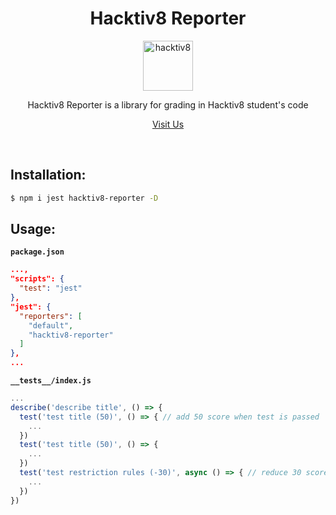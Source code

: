 <div align="center">
<h1>Hacktiv8 Reporter</h1>

<a href="https://hacktiv8.com/">
  <img
    height="80"
    width="80"
    alt="hacktiv8"
    src="https://i2.wp.com/d3g5ywftkpzr0e.cloudfront.net/wp-content/uploads/2020/01/16161919/hacktiv8.png?fit=300%2C300&ssl=1"
  />
</a>

<p>Hacktiv8 Reporter is a library for grading in Hacktiv8 student's code</p>

[Visit Us](https://hacktiv8.com/)

<br />
</div>

## Installation:

```bash
$ npm i jest hacktiv8-reporter -D
```

## Usage:

**`package.json`**

```json
...,
"scripts": {
  "test": "jest"
},
"jest": {
  "reporters": [
    "default",
    "hacktiv8-reporter"
  ]
},
...
```

**`__tests__/index.js`**

```js
...
describe('describe title', () => {
  test('test title (50)', () => { // add 50 score when test is passed
    ...
  })
  test('test title (50)', () => {
    ...
  })
  test('test restriction rules (-30)', async () => { // reduce 30 score when test is passed
    ...
  })
})
```


